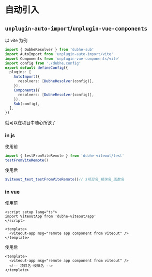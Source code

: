 # 自动引入
## `unplugin-auto-import`/`unplugin-vue-components`

以 vite 为例

```ts
import { DubheResolver } from 'dubhe-sub'
import AutoImport from 'unplugin-auto-import/vite'
import Components from 'unplugin-vue-components/vite'
import config from './dubhe.config'
export default defineConfig({
  plugins: [
    AutoImport({
      resolvers: [DubheResolver(config)],
    }),
    Components({
      resolvers: [DubheResolver(config)],
    }),
    Sub(config),
  ],
})
```
就可以在项目中随心所欲了


### in js

使用前
```ts
import { testFromViteRemote } from 'dubhe-viteout/test'
testFromViteRemote()
```
使用后
```ts
$viteout_test_testFromViteRemote()// $项目名_模块名_函数名
```


### in vue
使用前
```vue
<script setup lang="ts">
import ViteoutApp from 'dubhe-viteout/app'
</script>

<template>
  <viteout-app msg="remote app component from viteout" />
</template>

```
使用后

```vue
<template>
  <viteout-app msg="remote app component from viteout" />
  <!-- 项目名-模块名 -->
</template>

```

